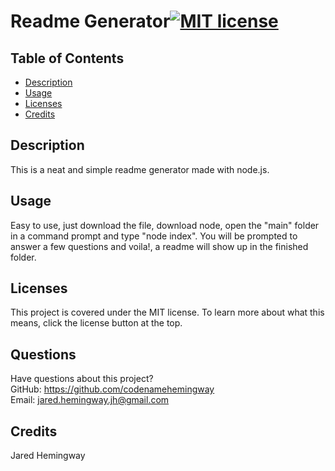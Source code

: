 # Readme Generator[![MIT license](https://img.shields.io/badge/License-MIT-blue.svg)](https://lbesson.mit-license.org/)
  ## Table of Contents
  * [Description](#description)
  * [Usage](#usage)
  * [Licenses](#licenses)
  * [Credits](#credits)
  ## Description
  This is a neat and simple readme generator made with node.js. 
  ## Usage
  Easy to use, just download the file, download node, open the "main" folder in a command prompt and type "node index". You will be prompted to answer a few questions and voila!, a readme will show up in the finished folder. 
  ## Licenses
  This project is covered under the MIT license. To learn more about what this means, click the license button at the top.
  ## Questions
  Have questions about this project?  
  GitHub: https://github.com/codenamehemingway  
  Email: jared.hemingway.jh@gmail.com
  ## Credits
  Jared Hemingway
